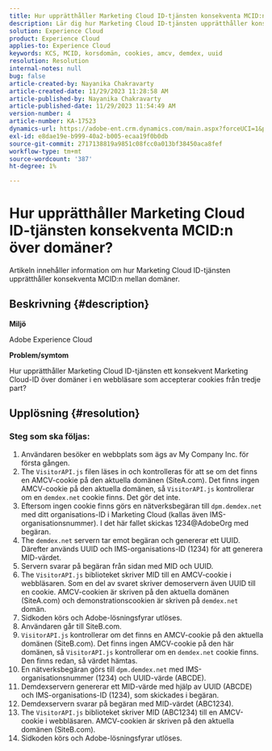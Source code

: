 ```yaml
---
title: Hur upprätthåller Marketing Cloud ID-tjänsten konsekventa MCID:n över domäner?
description: Lär dig hur Marketing Cloud ID-tjänsten upprätthåller konsekventa MCID:n över domäner.
solution: Experience Cloud
product: Experience Cloud
applies-to: Experience Cloud
keywords: KCS, MCID, korsdomän, cookies, amcv, demdex, uuid
resolution: Resolution
internal-notes: null
bug: false
article-created-by: Nayanika Chakravarty
article-created-date: 11/29/2023 11:28:58 AM
article-published-by: Nayanika Chakravarty
article-published-date: 11/29/2023 11:54:49 AM
version-number: 4
article-number: KA-17523
dynamics-url: https://adobe-ent.crm.dynamics.com/main.aspx?forceUCI=1&pagetype=entityrecord&etn=knowledgearticle&id=a140bd7a-aa8e-ee11-8179-6045bd006239
exl-id: e8dae19e-b999-40a2-b005-ecaa19f0b0db
source-git-commit: 2717138819a9851c08fcc0a013bf38450aca8fef
workflow-type: tm+mt
source-wordcount: '387'
ht-degree: 1%

---
```


# Hur upprätthåller Marketing Cloud ID-tjänsten konsekventa MCID:n över domäner?


Artikeln innehåller information om hur Marketing Cloud ID-tjänsten upprätthåller konsekventa MCID:n mellan domäner.

## Beskrivning {#description}


<b>Miljö</b>

Adobe Experience Cloud

<b>Problem/symtom</b>

Hur upprätthåller Marketing Cloud ID-tjänsten ett konsekvent Marketing Cloud-ID över domäner i en webbläsare som accepterar cookies från tredje part?


## Upplösning {#resolution}


### Steg som ska följas:

1. Användaren besöker en webbplats som ägs av My Company Inc. för första gången.
2. The `VisitorAPI.js` filen läses in och kontrolleras för att se om det finns en AMCV-cookie på den aktuella domänen (SiteA.com). Det finns ingen AMCV-cookie på den aktuella domänen, så `VisitorAPI.js` kontrollerar om en `demdex.net` cookie finns. Det gör det inte.
3. Eftersom ingen cookie finns görs en nätverksbegäran till `dpm.demdex.net` med ditt organisations-ID i Marketing Cloud (kallas även IMS-organisationsnummer). I det här fallet skickas 1234@AdobeOrg med begäran.
4. The `demdex.net` servern tar emot begäran och genererar ett UUID. Därefter används UUID och IMS-organisations-ID (1234) för att generera MID-värdet.
5. Servern svarar på begäran från sidan med MID och UUID.
6. The `VisitorAPI.js` biblioteket skriver MID till en AMCV-cookie i webbläsaren. Som en del av svaret skriver demoservern även UUID till en cookie. AMCV-cookien är skriven på den aktuella domänen (SiteA.com) och demonstrationscookien är skriven på `demdex.net` domän.
7. Sidkoden körs och Adobe-lösningsfyrar utlöses.
8. Användaren går till SiteB.com.
9. `VisitorAPI.js` kontrollerar om det finns en AMCV-cookie på den aktuella domänen (SiteB.com). Det finns ingen AMCV-cookie på den här domänen, så `VisitorAPI.js` kontrollerar om en `demdex.net` cookie finns. Den finns redan, så värdet hämtas.
10. En nätverksbegäran görs till `dpm.demdex.net` med IMS-organisationsnummer (1234) och UUID-värde (ABCDE).
11. Demdexservern genererar ett MID-värde med hjälp av UUID (ABCDE) och IMS-organisations-ID (1234), som skickades i begäran.
12. Demdexservern svarar på begäran med MID-värdet (ABC1234).
13. The `VisitorAPI.js` biblioteket skriver MID (ABC1234) till en AMCV-cookie i webbläsaren. AMCV-cookien är skriven på den aktuella domänen (SiteB.com).
14. Sidkoden körs och Adobe-lösningsfyrar utlöses.
